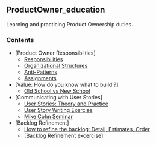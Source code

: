 ## ProductOwner_education
Learning and practicing Product Ownership duties. 

### Contents
- [Product Owner Responsibilties]
  - [Responsibilities](responsibilities.md)
  - [Organizational Structures](organizationalstructures.md)
  - [Anti-Patterns](POAnti-Patterns.md)
  - [Assignments](Assignment1.md)
- [Value: How do you know what to build ?]
  - [Old School vs New School](oldvnew.md)
- [Communicating with User Stories]
  - [User Stories: Theory and Practice](userStories.md)
  - [User Story Writing Exercise](UserStoryWritingExercise.md)
  - [Mike Cohn Seminar](mike_cohn_tips.md)
- [Backlog Refinement]
  - [How to refine the backlog: Detail, Estimates, Order](backlogrefinement.md)
  - [Backlog Refinement excercise]
